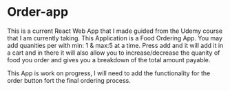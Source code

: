 # Order-app

This is a current React Web App that I made guided from the Udemy course that I am currently taking. This 
Application is a Food Ordering App. You may add quanities per with min: 1 & max:5 at a time. Press add and it will 
add it in a cart and in there it will also allow you to increase/decrease the quanity of food you order and
gives you a breakdown of the total amount payable.

This App is work on progress, I will need to add the functionality for the order button fort the final ordering process.
